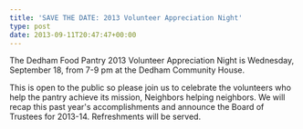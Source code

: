 ```yaml
---
title: 'SAVE THE DATE: 2013 Volunteer Appreciation Night'
type: post
date: 2013-09-11T20:47:47+00:00
---
```

<p dir="ltr">
  The Dedham Food Pantry 2013 Volunteer Appreciation Night is Wednesday, September 18, from 7-9 pm at the Dedham Community House.
</p>

<p dir="ltr">
  This is open to the public so please join us to celebrate the volunteers who help the pantry achieve its mission, Neighbors helping neighbors. We will recap this past year's accomplishments and announce the Board of Trustees for 2013-14. Refreshments will be served.
</p>
